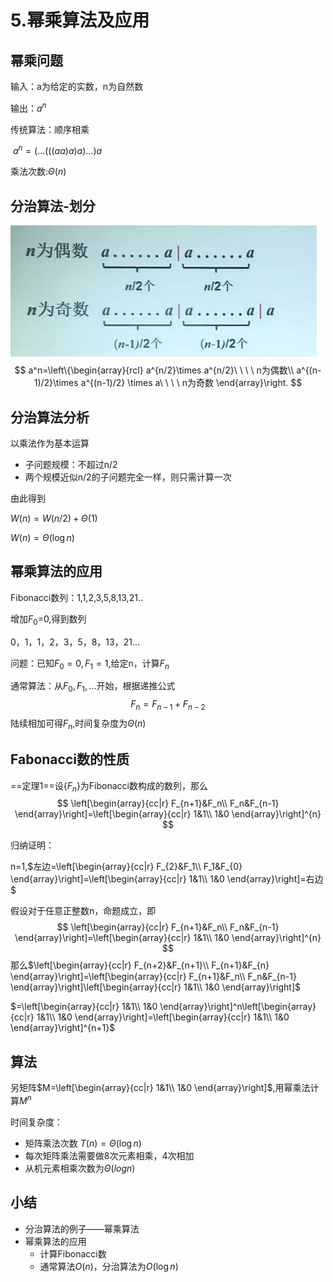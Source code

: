 # 5.幂乘算法及应用

## 幂乘问题

输入：a为给定的实数，n为自然数

输出：$a^n$



传统算法：顺序相乘

​	$a^n=(...(((aa)a)a)...)a$

乘法次数:$\Theta(n)$

## 分治算法-划分

![32903](../../assets/5.幂乘算法及应用/32903.jpg)
$$
a^n=\left\{\begin{array}{rcl}
a^{n/2}\times a^{n/2}\ \ \ \ n为偶数\\
a^{(n-1)/2}\times a^{(n-1)/2} \times a\ \ \ \ n为奇数
\end{array}\right.
$$

## 分治算法分析

以乘法作为基本运算

- 子问题规模：不超过n/2
- 两个规模近似n/2的子问题完全一样，则只需计算一次

由此得到

$W(n)=W(n/2)+\Theta(1)$

$W(n)=\Theta(\log{n})$

## 幂乘算法的应用

Fibonacci数列：1,1,2,3,5,8,13,21..

增加$F_0$=0,得到数列

0，1，1，2，3，5，8，13，21...

问题：已知$F_0=0,F_1=1$,给定n，计算$F_n$



通常算法：从$F_0,F_1,...$开始，根据递推公式
$$
F_n=F_{n-1}+F_{n-2}
$$
陆续相加可得$F_n$,时间复杂度为$\Theta(n)$

## Fabonacci数的性质

==定理1==设{$F_n$}为Fibonacci数构成的数列，那么
$$
\left[\begin{array}{cc|r}
F_{n+1}&F_n\\
F_n&F_{n-1}
\end{array}\right]=\left[\begin{array}{cc|r}
1&1\\
1&0
\end{array}\right]^{n}
$$

归纳证明：

n=1,$左边=\left[\begin{array}{cc|r}
F_{2}&F_1\\
F_1&F_{0}
\end{array}\right]=\left[\begin{array}{cc|r}
1&1\\
1&0
\end{array}\right]=右边$

假设对于任意正整数n，命题成立，即
$$
\left[\begin{array}{cc|r}
F_{n+1}&F_n\\
F_n&F_{n-1}
\end{array}\right]=\left[\begin{array}{cc|r}
1&1\\
1&0
\end{array}\right]^{n}
$$
那么$\left[\begin{array}{cc|r}
F_{n+2}&F_{n+1}\\
F_{n+1}&F_{n}
\end{array}\right]=\left[\begin{array}{cc|r}
F_{n+1}&F_n\\
F_n&F_{n-1}
\end{array}\right]\left[\begin{array}{cc|r}
1&1\\
1&0
\end{array}\right]$

$=\left[\begin{array}{cc|r}
1&1\\
1&0
\end{array}\right]^n\left[\begin{array}{cc|r}
1&1\\
1&0
\end{array}\right]=\left[\begin{array}{cc|r}
1&1\\
1&0
\end{array}\right]^{n+1}$

## 算法

另矩阵$M=\left[\begin{array}{cc|r}
1&1\\
1&0
\end{array}\right]$,用幂乘法计算$M^n$

时间复杂度：

- 矩阵乘法次数	$T(n)=\Theta(\log{n})$
- 每次矩阵乘法需要做8次元素相乘，4次相加
- 从机元素相乘次数为$\Theta(log{n})$

## 小结

- 分治算法的例子——幂乘算法
- 幂乘算法的应用
  - 计算Fibonacci数
  - 通常算法$O(n)$，分治算法为$O(\log{n})$


